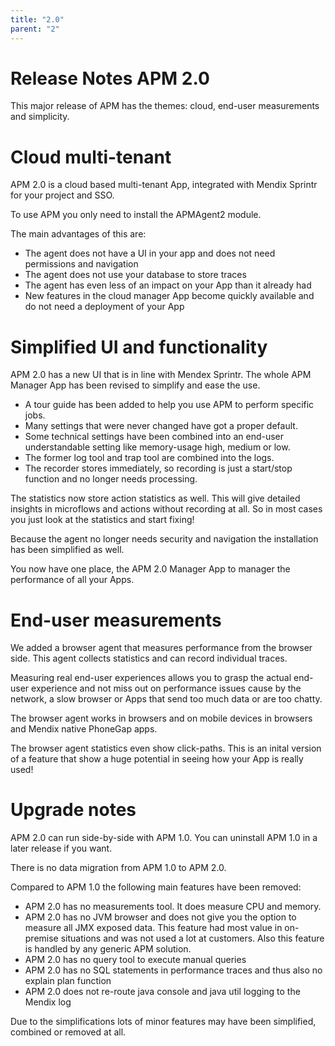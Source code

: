 ```yaml
---
title: "2.0"
parent: "2"
---
```


# Release Notes APM 2.0
This major release of APM has the themes: cloud, end-user measurements and simplicity.

# Cloud multi-tenant
APM 2.0 is a cloud based multi-tenant App, integrated with Mendix Sprintr for your project and SSO. 

To use APM you only need to install the APMAgent2 module.

The main advantages of this are:
* The agent does not have a UI in your app and does not need permissions and navigation
* The agent does not use your database to store traces
* The agent has even less of an impact on your App than it already had
* New features in the cloud manager App become quickly available and do not need a deployment of your App

# Simplified UI and functionality
APM 2.0 has a new UI that is in line with Mendex Sprintr. The whole APM Manager App has been revised to simplify and ease the use.
* A tour guide has been added to help you use APM to perform specific jobs.
* Many settings that were never changed have got a proper default. 
* Some technical settings have been combined into an end-user understandable setting like memory-usage high, medium or low.
* The former log tool and trap tool are combined into the logs.
* The recorder stores immediately, so recording is just a start/stop function and no longer needs processing.

The statistics now store action statistics as well. This will give detailed insights in microflows and actions without recording at all. So in most cases you just look at the statistics and start fixing!

Because the agent no longer needs security and navigation the installation has been simplified as well.

You now have one place, the APM 2.0 Manager App to manager the performance of all your Apps.

# End-user measurements
We added a browser agent that measures performance from the browser side. This agent collects statistics and can record individual traces. 

Measuring real end-user experiences allows you to grasp the actual end-user experience and not miss out on performance issues cause by the network, a slow browser or Apps that send too much data or are too chatty.

The browser agent works in browsers and on mobile devices in browsers and Mendix native PhoneGap apps.

The browser agent statistics even show click-paths. This is an inital version of a feature that show a huge potential in seeing how your App is really used!

# Upgrade notes
APM 2.0 can run side-by-side with APM 1.0. You can uninstall APM 1.0 in a later release if you want.

There is no data migration from APM 1.0 to APM 2.0.

Compared to APM 1.0 the following main features have been removed:
* APM 2.0 has no measurements tool. It does measure CPU and memory.
* APM 2.0 has no JVM browser and does not give you the option to measure all JMX exposed data. This feature had most value in on-premise situations and was not used a lot at customers. Also this feature is handled by any generic APM solution.
* APM 2.0 has no query tool to execute manual queries
* APM 2.0 has no SQL statements in performance traces and thus also no explain plan function
* APM 2.0 does not re-route java console and java util logging to the Mendix log

Due to the simplifications lots of minor features may have been simplified, combined or removed at all.
